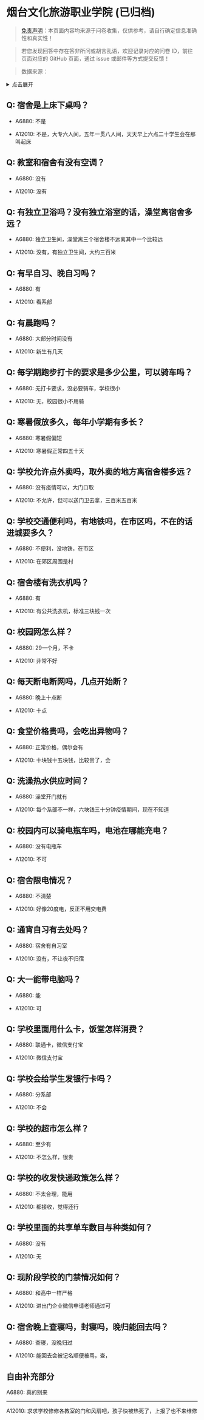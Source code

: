 # 烟台文化旅游职业学院 (已归档)

> [免责声明](https://colleges.chat/#_3)：本页面内容均来源于问卷收集，仅供参考，请自行确定信息准确性和真实性！

> 若您发现回答中存在答非所问或胡言乱语，欢迎记录对应的问卷 ID，前往页面对应的 GitHub 页面，通过 issue 或邮件等方式提交反馈！

> 数据来源：

<details><summary>点击展开</summary>
<ul>
<li>A6880: 匿名 (2022 年 06 月)</li>
<li>A12010: 匿名 (2022 年 06 月)</li>
</ul>
</details>

## Q: 宿舍是上床下桌吗？

- A6880: 不是

- A12010: 不是，大专六人间，五年一贯八人间，天天早上六点二十学生会在那叫起床

## Q: 教室和宿舍有没有空调？

- A6880: 没有

- A12010: 没有

## Q: 有独立卫浴吗？没有独立浴室的话，澡堂离宿舍多远？

- A6880: 独立卫生间，澡堂离三个宿舍楼不远离其中一个比较远

- A12010: 没有，有独立卫生间，大约三百米

## Q: 有早自习、晚自习吗？

- A6880: 有

- A12010: 看系部

## Q: 有晨跑吗？

- A6880: 大部分时间没有

- A12010: 新生有几天

## Q: 每学期跑步打卡的要求是多少公里，可以骑车吗？

- A6880: 无打卡要求，没必要骑车，学校很小

- A12010: 无，校园很小不用骑

## Q: 寒暑假放多久，每年小学期有多长？

- A6880: 寒暑假偏短

- A12010: 寒暑假正常四五十天

## Q: 学校允许点外卖吗，取外卖的地方离宿舍楼多远？

- A6880: 没有疫情可以，大门口取

- A12010: 不允许，但可以送门卫去拿，三百米五百米

## Q: 学校交通便利吗，有地铁吗，在市区吗，不在的话进城要多久？

- A6880: 不便利，没地铁，在市区

- A12010: 在郊区周围是村

## Q: 宿舍楼有洗衣机吗？

- A6880: 有

- A12010: 有公共洗衣机，标准三块钱一次

## Q: 校园网怎么样？

- A6880: 29一个月，不卡

- A12010: 非常不好

## Q: 每天断电断网吗，几点开始断？

- A6880: 晚上十点断

- A12010: 十点

## Q: 食堂价格贵吗，会吃出异物吗？

- A6880: 正常价格，偶尔会有

- A12010: 十块钱十五块钱，比较贵了，会

## Q: 洗澡热水供应时间？

- A6880: 澡堂开门就有

- A12010: 每个系部不一样，六块钱三十分钟疫情期间，现在不知道

## Q: 校园内可以骑电瓶车吗，电池在哪能充电？

- A6880: 没有电瓶车

- A12010: 不可

## Q: 宿舍限电情况？

- A6880: 不清楚

- A12010: 好像20度电，反正不用交电费

## Q: 通宵自习有去处吗？

- A6880: 宿舍有自习室

- A12010: 没有，不让夜不归宿

## Q: 大一能带电脑吗？

- A6880: 能

- A12010: 可

## Q: 学校里面用什么卡，饭堂怎样消费？

- A6880: 联通卡，微信支付宝

- A12010: 微信支付宝

## Q: 学校会给学生发银行卡吗？

- A6880: 分系部

- A12010: 不会

## Q: 学校的超市怎么样？

- A6880: 至少有

- A12010: 不怎么样，很贵

## Q: 学校的收发快递政策怎么样？

- A6880: 不太合理，能用

- A12010: 都接收，觉得还行

## Q: 学校里面的共享单车数目与种类如何？

- A6880: 没有

- A12010: 无

## Q: 现阶段学校的门禁情况如何？

- A6880: 和高中一样严格

- A12010: 进出门企业微信申请老师通过可

## Q: 宿舍晚上查寝吗，封寝吗，晚归能回去吗？

- A6880: 查寝，没晚归过

- A12010: 能回去会被记名顺便被骂，查，

## 自由补充部分

A6880: 真的别来

***

A12010: 求求学校修修各教室的门和风扇吧，孩子快被热死了，上报了也不来维修